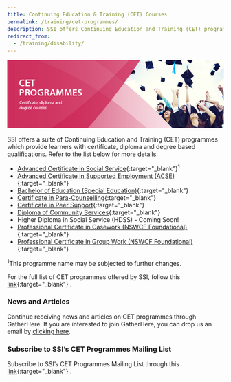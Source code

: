```yaml
---
title: Continuing Education & Training (CET) Courses 
permalink: /training/cet-programmes/
description: SSI offers Continuing Education and Training (CET) programmes which provides certificate, diploma and degree based qualifications. Learn more!
redirect_from:
  - /training/disability/
---
```


![Social Service Institute (SSI) Singapore - Continuing Education & Training (CET) Courses](/images/training/CET-programmes-SSI_header-banner-757-x-239px10.jpg)


SSI offers a suite of Continuing Education and Training (CET) programmes which provide learners with certificate, diploma and degree based qualifications. Refer to the list below for more details.

-   [Advanced Certificate in Social Service](/training/cet-programmes/advanced-certificate-in-social-service/){:target="_blank"}<sup>1</sup>
-   [Advanced Certificate in Supported Employment (ACSE)](/training/cet-programmes/advance-certificate-in-supported-employment/){:target="_blank"}   
-   [Bachelor of Education (Special Education)](/training/cet-programmes/bachelor-of-education-(special-education)/){:target="_blank"}   
-   [Certificate in Para-Counselling](/training/cet-programmes/certificate-in-para-counselling/){:target="_blank"}   
-   [Certificate in Peer Support](/training/cet-programmes/certificate-in-peer-support/){:target="_blank"}   
-   [Diploma of Community Services](/training/cet-programmes/diploma-of-community-services/){:target="_blank"}   
-   Higher Diploma in Social Service (HDSS) - Coming Soon!
-   [Professional Certificate in Casework (NSWCF Foundational)](/training/cet-programmes/professional-certificate-in-casework-(NSWCF-foundational)/){:target="_blank"}   
-   [Professional Certificate in Group Work (NSWCF Foundational)](/training/cet-programmes/Professional-Certificate-in-Group-Work-(NSWCF-Foundational)/){:target="_blank"}   

<sup>1</sup>This programme name may be subjected to further changes.

For the full list of CET programmes offered by SSI, follow this  [link](http://e-services.ncss.gov.sg/Training/Course/TemplateSearch?Filter.Keyword=&Filter.CourseDatesString=&Filter.TypeOfCourse.Value=&Filter.TypeOfCourse.Label=&Filter.CourseSubCategory.Id=5e1ea9bb-b828-e611-8112-000c296ee03a&Filter.CourseSubCategory.LogicalName=nis_coursesubcategory&Filter.CourseSubCategory.Name=CET+Programmes&Filter.CourseSubCategory.ToRemove=){:target="_blank"}   .

### **News and Articles**

Continue receiving news and articles on CET programmes through GatherHere. If you are interested to join GatherHere, you can drop us an email by [clicking here](mailto:techservices1@gatherhere.sg).

### **Subscribe to SSI’s CET Programmes Mailing List**

Subscribe to SSI’s CET Programmes Mailing List through this  [link](https://form.gov.sg/5f19b046fd23f90011ba7246){:target="_blank"}   .

